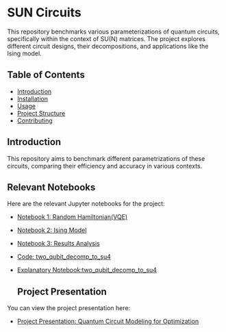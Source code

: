 # SUN Circuits

This repository benchmarks various parameterizations of quantum circuits, specifically within the context of SU(N) matrices. The project explores different circuit designs, their decompositions, and applications like the Ising model.

## Table of Contents
- [Introduction](#introduction)
- [Installation](#installation)
- [Usage](#usage)
- [Project Structure](#project-structure)
- [Contributing](#contributing)

## Introduction

This repository aims to benchmark different parametrizations of these circuits, comparing their efficiency and accuracy in various contexts.

## Relevant Notebooks

Here are the relevant Jupyter notebooks for the project:

- [Notebook 1: Random Hamiltonian(VQE)](https://github.com/MSRudolph/SUN-circuits/blob/main/Codebook/SU(N)remap.ipynb)
- [Notebook 2: Ising Model](https://github.com/MSRudolph/SUN-circuits/blob/main/Codebook/ising_model_remapped.ipynb)
- [Notebook 3: Results Analysis](https://github.com/MSRudolph/SUN-circuits/tree/main/Results)
- [Code: two_qubit_decomp_to_su4](https://github.com/MSRudolph/SUN-circuits/blob/main/Codebook/two_qubit_decomp_to_su4.py)
- [Explanatory Notebook:two_qubit_decomp_to_su4](https://github.com/MSRudolph/SUN-circuits/blob/main/Codebook/two_qubit_decomp_to_su4.py)


  ## Project Presentation

You can view the project presentation here:

- [Project Presentation: Quantum Circuit Modeling for Optimization](https://docs.google.com/presentation/d/18jQZ-QX5WxFFSz0UU5kJFxFqIJPaEOSIsKHJ_vCspZQ/edit?usp=sharing)

